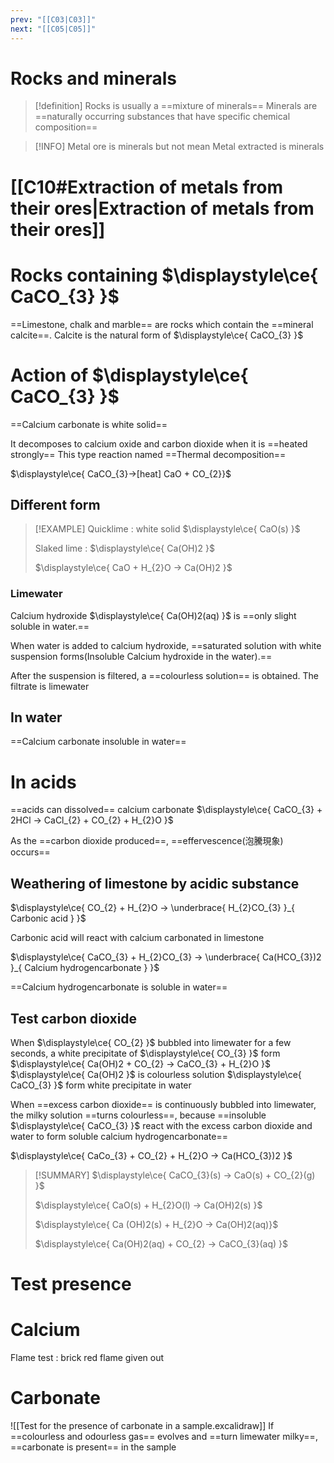 ```yaml
---
prev: "[[C03|C03]]"
next: "[[C05|C05]]"
---
```


# Rocks and minerals
> [!definition]
> Rocks is usually a ==mixture of minerals==
> Minerals are ==naturally occurring substances that have specific chemical composition==

> [!INFO]
Metal ore is minerals but not mean Metal extracted is minerals

# [[C10#Extraction of metals from their ores|Extraction of metals from their ores]]

# Rocks containing $\displaystyle\ce{ CaCO_{3} }$

==Limestone, chalk and marble== are rocks which contain the ==mineral calcite==.
Calcite is the natural form of $\displaystyle\ce{ CaCO_{3} }$ 
# Action of $\displaystyle\ce{ CaCO_{3} }$

==Calcium carbonate is white solid==

It decomposes to calcium oxide and carbon dioxide when it is ==heated strongly==
This type reaction named ==Thermal decomposition==

$\displaystyle\ce{ CaCO_{3}->[heat] CaO + CO_{2}}$

## Different form
> [!EXAMPLE]
> Quicklime : white solid $\displaystyle\ce{ CaO(s) }$
> 
> Slaked lime : $\displaystyle\ce{ Ca(OH)2 }$
> 
> $\displaystyle\ce{ CaO + H_{2}O -> Ca(OH)2 }$

### Limewater
Calcium hydroxide $\displaystyle\ce{ Ca(OH)2(aq) }$ is ==only slight soluble in water.==

When water is added to calcium hydroxide, ==saturated solution with white suspension forms(Insoluble Calcium hydroxide in the water).==

After the suspension is filtered, a ==colourless solution== is obtained. The filtrate is limewater


## In water 
==Calcium carbonate insoluble in water==
# In acids
==acids can dissolved== calcium carbonate
$\displaystyle\ce{ CaCO_{3} + 2HCl -> CaCl_{2} + CO_{2} + H_{2}O }$

As the ==carbon dioxide produced==, ==effervescence(泡騰現象) occurs==

## Weathering of limestone by acidic substance
$\displaystyle\ce{ CO_{2} + H_{2}O -> \underbrace{ H_{2}CO_{3} }_{ Carbonic acid } }$

Carbonic acid will react with calcium carbonated in limestone 

$\displaystyle\ce{ CaCO_{3} + H_{2}CO_{3} -> \underbrace{ Ca(HCO_{3})2 }_{ Calcium hydrogencarbonate } }$

==Calcium hydrogencarbonate is soluble in water==

## Test carbon dioxide
When $\displaystyle\ce{ CO_{2} }$ bubbled into limewater for a few seconds, a white precipitate of $\displaystyle\ce{ CO_{3} }$ form
$\displaystyle\ce{ Ca(OH)2 + CO_{2} -> CaCO_{3}  + H_{2}O }$ 
$\displaystyle\ce{ Ca(OH)2  }$ is colourless solution
$\displaystyle\ce{ CaCO_{3} }$ form white precipitate in water 

When ==excess carbon dioxide== is continuously bubbled into limewater, the milky solution ==turns colourless==, because ==insoluble $\displaystyle\ce{ CaCO_{3} }$ react with the excess carbon dioxide and water to form soluble calcium hydrogencarbonate==

$\displaystyle\ce{ CaCo_{3} + CO_{2} + H_{2}O -> Ca(HCO_{3})2 }$


> [!SUMMARY]
> $\displaystyle\ce{ CaCO_{3}(s) -> CaO(s) + CO_{2}(g) }$
> 
> $\displaystyle\ce{ CaO(s) + H_{2}O(l) -> Ca(OH)2(s) }$
> 
> $\displaystyle\ce{ Ca (OH)2(s) + H_{2}O -> Ca(OH)2(aq)}$
> 
> $\displaystyle\ce{ Ca(OH)2(aq) + CO_{2} -> CaCO_{3}(aq) }$

# Test presence
# Calcium
Flame test : brick red flame given out

# Carbonate 
![[Test for the presence of carbonate in a sample.excalidraw]]
If  ==colourless and odourless gas== evolves and ==turn limewater milky==, ==carbonate is present== in the sample 
